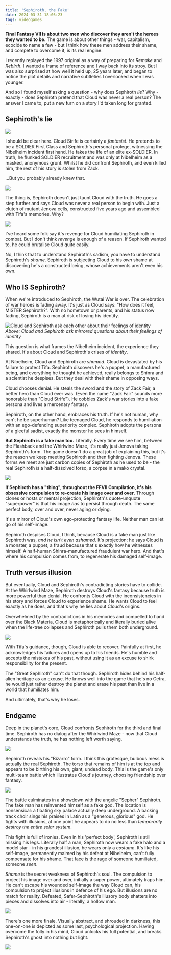 ```yaml
---
title: 'Sephiroth, the Fake'
date: 2024-03-31 18:05:23
tags: videogames
---
```


**Final Fantasy VII is about two men who discover they aren't the heroes they wanted to be.** The game is about other things - war, capitalism, ecocide to name a few - but I think how these men address their shame, and compete to overcome it, is its real engine.

I recently replayed the 1997 original as a way of preparing for _Remake_ and _Rebirth_. I wanted a frame of reference and I way back into its stroy. But I was also surprised at how well it held up, 25 years later, and began to notice the plot details and narrative subtleties I overlooked when I was younger.

And so I found myself asking a question - why does Sephiroth _lie_? Why - exactly - does Sephiroth pretend that Cloud was never a real person? The answer I came to, put a new turn on a story I'd taken long for granted.

<!-- more -->

## Sephiroth's lie

![](/images/2024/stf-1-lying.jpg)

I should be clear here. Cloud Strife is certainly a _fantasist_. He pretends to be a SOLDIER First Class and Sephiroth's personal protege, witnessing the Nibelheim incident first hand. He fakes the life of an elite ex-SOLDIER. In truth, he flunked SOLDIER recruitment and was only at Nibelheim as a masked, anonymous grunt. Whilst he did confront Sephiroth, and even killed him, the rest of his story is stolen from Zack.

...But you probably already knew that.

![](/images/2024/stf-2-zack.jpg)

The thing is, Sephiroth doesn't just taunt Cloud with the truth. He goes a step further and says Cloud was never a real person to begin with. Just a clutch of mutant Jenova cells, constructed five years ago and assembled with Tifa's memories. Why?

![](/images/2024/stf-quote1.png)

I've heard some folk say it's revenge for Cloud humiliating Sephiroth in combat. But I don't think *revenge* is enough of a reason. If Sephiroth wanted to, he could brutalise Cloud quite easily.

No, I think that to understand Sephiroth's sadism, you have to understand Sephiroth's _shame_. Sephiroth is subjecting Cloud to his *own* shame at discovering he's a constructed being, whose achievements aren't even his own.

## Who IS Sephiroth?

When we're introduced to Sephiroth, the Wutai War is over. The celebration of war heroes is fading away. It's just as Cloud says: "How does it feel, MISTER Sephiroth?". With no hometown or parents, and his status now fading, Sephiroth is a man at risk of losing his identity.

![Cloud and Sephiroth ask each other about their feelings of identity](/images/2024/stf-4-mister-sephiroth.jpg)
_Above: Cloud and Sephiroth ask mirrored questions about their feelings of identity_

This question is what frames the Nibelheim incident, the experience they shared. It's about Cloud and Sephiroth's crises of _identity_.

At Nibelheim, Cloud and Sephiroth are _shamed_. Cloud is devastated by his failure to protect Tifa. Sephiroth discovers he's a puppet, a manufactured being, and everything he thought he achieved, really belongs to Shinra and a scientist he despises. But they deal with their shame in opposing ways.

Cloud chooses denial. He steals the sword and the story of Zack Fair, a better hero than Cloud ever was. (Even the name "Zack Fair" sounds more honorable than "Cloud Strife"). He cobbles Zack's war stories into a fake persona and lives a mercenary fantasy.

Sephiroth, on the other hand, embraces his truth. If he's not human, why can't he be superhuman? Like teenaged Cloud, he responds to humiliation with an ego-defending superiority complex. Sephiroth adopts the persona of a gleeful sadist, exactly the monster he sees in himself.

**But Sephiroth is a fake man too.** Literally. Every time we see him, between the Flashback and the Whirlwind Maze, it's really just Jenova taking Sephiroth's form. The game doesn't do a great job of explaining this, but it's the reason we keep meeting Sephiroth and then fighting Jenova. These forms we meet are just carbon copies of Sephiroth as he used to be - the real Sephiroth is a half-dissolved torso, a corpse in a mako crystal.

![](/images/2024/stf-5-seph-torso.jpg)

**If Sephiroth has a "thing", throughout the FFVII Compilation, it's his obsessive compulsion to re-create his image over and over**. Through clones or hosts or mental projection, Sephiroth's quote-unquote "superpower" is that his image _has_ to persist through death. The same perfect body, over and over, never aging or dying.

It's a mirror of Cloud's own ego-protecting fantasy life. Neither man can let go of his self-image.

Sephiroth despises Cloud, I think, because Cloud is a fake man just like Sephiroth was, *and he isn't even ashamed*. It's projection: he says Cloud is a monster, a puppet, a fraud because that's exactly how he witnesses himself. A half-human Shinra-manufactured fraudulent war hero. And that's where his compulsion comes from, to regenerate his damaged self-image.

## Truth versus illusion

But eventually, Cloud and Sephiroth's contradicting stories have to collide. At the Whirlwind Maze, Sephiroth destroys Cloud's fantasy because truth is more powerful than denial. He confronts Cloud with the inconsistencies in his story and forces Cloud to experience shame. He wants Cloud to feel exactly as he does, and that's why he lies about Cloud's origins.

Overwhelmed by the contradictions in his memories and compelled to hand over the Black Materia, Cloud is metaphorically and literally buried alive when the life-tree collapses and Sephiroth pulls them both underground.

![](/images/2024/stf-6-north-cave.jpg)

With Tifa's guidance, though, Cloud is able to recover. Painfully at first, he acknowledges his failures and opens up to his friends. He's humble and accepts the mistakes of his past, without using it as an excuse to shirk responsibility for the present.

The "Great Sephiroth" can't do that though. Sephiroth hides behind his half-alien heritage as an excuse. He knows well into the game that he's no Cetra, he would just rather destroy the planet and erase his past than live in a world that humiliates him.

And ultimately, that's why he loses.

## Endgame

Deep in the planet's core, Cloud confronts Sephiroth for the third and final time. Sephiroth has no dialog after the Whirlwind Maze - now that Cloud understands the truth, he has nothing left worth saying.

![](/images/2024/stf-7-bizarro.jpg)

Sephiroth reveals his "Bizarro" form. I think this grotesque, bulbous mess is actually the real Sephiroth. The torso that remains of him is at the top and appears to be birthing his own, giant, undead body. This is the game's only multi-team battle which illustrates Cloud's journey, choosing friendship over fantasy.

![](/images/2024/stf-8-safer.jpg)

The battle culminates in a showdown with the angelic "Sepher" Sephiroth. The fake man has reinvented himself as a fake god. The location is nonsensical: a floating sky palace actually deep underground. A backing track choir sings his praises in Latin as a "generous, glorious" god. He fights with illusions, at one point he appears to do no less than _temporarily destroy the entire solar system_.

This fight is full of ironies. Even in his 'perfect body', Sephiroth is still missing his legs. Literally half a man, Sephiroth now wears a fake halo and a model star - in his grandest illusion, he wears only a *costume*. It's like his self-image, permanently maimed by his defeat at Nibelheim, can't fully compensate for his shame. That face is the rage of someone humiliated, someone *seen*.

_Shame_ is the secret weakness of Sephiroth's soul. The compulsion to project his image over and over, initially a super power, ultimately traps him. He can't escape his wounded self-image the way Cloud can, his compulsion to project illusions in defence of his ego. But illusions are no match for reality. Defeated, Safer-Sephiroth's illusory body shatters into pieces and dissolves into air - literally, a hollow man.

![](/images/2024/stf-9-shatter.jpg)

There's one more finale. Visually abstract, and shrouded in darkness, this one-on-one is depicted as some last, psychological projection. Having overcome the folly in his mind, Cloud unlocks his full potential, and breaks Sephiroth's ghost into nothing but light.

![](/images/2024/stf-10-ending.jpg)
